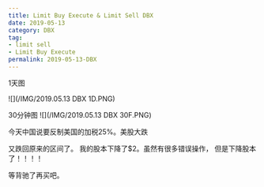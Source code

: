 ```yaml
---
title: Limit Buy Execute & Limit Sell DBX
date: 2019-05-13
category: DBX
tag:
- limit sell
- Limit Buy Execute
permalink: 2019-05-13-DBX
---
```

1天图

![](/IMG/2019.05.13 DBX 1D.PNG)

30分钟图
![](/IMG/2019.05.13 DBX 30F.PNG)

今天中国说要反制美国的加税25%。美股大跌

又跌回原来的区间了。 我的股本下降了$\$$2。虽然有很多错误操作， 但是下降股本了！！！！

等背驰了再买吧。
